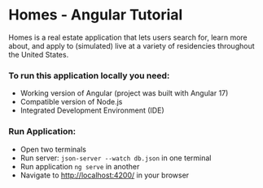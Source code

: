 # Homes - Angular Tutorial
Homes is a real estate application that lets users search for, learn more about, and apply to (simulated) live at a variety of residencies throughout the United States.</br>
### To run this application locally you need:
- Working version of Angular (project was built with Angular 17)
- Compatible version of Node.js
- Integrated Development Environment (IDE)
### Run Application:
- Open two terminals </br>
- Run server: `json-server --watch db.json` in one terminal
- Run application `ng serve` in another
- Navigate to [http://localhost:4200/](http://localhost:4200/) in your browser